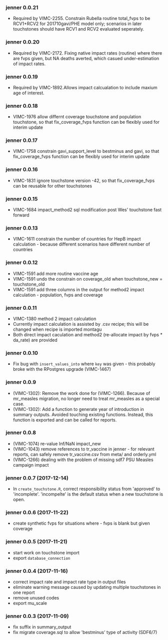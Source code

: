 ### jenner 0.0.21
 * Required by VIMC-2255. Constrain Rubella routine total_fvps to be RCV1+RCV2 for 201710gavi/PHE model only; scenarios in later touchstones should have RCV1 and RCV2 evaluated seperately.
 
### jenner 0.0.20
 * Required by VIMC-2172. Fixing native impact rates (routine) where there are fvps given, but NA deaths averted, which casued under-estimation of impact rates.
 
### jenner 0.0.19
 * Required by VIMC-1892.Allows impact calcualation to include maxium age of interest.
 
### jenner 0.0.18
 * VIMC-1976 allow differnt coverage touchstone and population touchstone, so that fix_coverage_fvps function can be flexibly used for interim update
 
### jenner 0.0.17
 * VIMC-1758 constrain gavi_support_level to bestminus and gavi, so that fix_coverage_fvps function can be flexibly used for interim update

### jenner 0.0.16
 * VIMC-1831 ignore touchstone version -42, so that fix_coverage_fvps can be reusable for other touchstones
 
### jenner 0.0.15
 * VIMC-1684 impact_method2 sql modification post Wes' touchstone fast forward

### jenner 0.0.13
 * VIMC-1611 constrain the number of countries for HepB impact calculation - because different scenarios have different number of countries 

### jenner 0.0.12
 * VIMC-1591 add more routine vaccine age 
 * VIMC-1591 undo the constrain on coverage_old when touchstone_new = touchstone_old
 * VIMC-1591 add three columns in the output for method2 impact calculation - population, fvps and coverage
 
### jenner 0.0.11
 * VIMC-1380 method 2 impact calculation  
 * Currently impact calculation is assisted by .csv recipe; this will be changed when recipe is imported montagu
 * Both direct impact caculation and method2 (re-allocate impact by fvps * da_rate) are provided

### jenner 0.0.10
 * Fix bug with `insert_values_into` where `key` was given - this probably broke with the RPostgres upgrade (VIMC-1467)

### jenner 0.0.9
 * (VIMC-1302): Remove the work done for (VIMC-1266). Because of mr_measles migration, no longer need to treat mr_measles as a special case.
 * (VIMC-1302): Add a function to generate year of introduction in summary outputs. Avoided touching existing functions. Instead, this function is exported and can be called for reports.
 
### jenner 0.0.8
 * (VIMC-1074) re-value Inf/NaN impact_new 
 * (VIMC-1043) remove references to tr_vaccine in jenner - for relevant reports, can safely remove tr_vaccine.csv from meta/ and orderly.yml
 * (VIMC-1266) dealing with the problem of missing sdf7 PSU Measles campaign impact
 
### jenner 0.0.7 (2017-12-14)
 * In `create_touchstone.R`, correct responsibility status from 'approved' to 'incomplete'. 'incompelte' is the default status when a new touchstone is open.

### jenner 0.0.6 (2017-11-22)
 * create synthetic fvps for situations where - fvps is blank but given coverage 

### jenner 0.0.5 (2017-11-21)
 * start work on touchstone import
 * export `database_connection`

### jenner 0.0.4 (2017-11-16)
 * correct impact rate and impact rate type in output files
 * eliminate warning message caused by updating multiple touchstones in one report
 * remove unused codes
 * export mu_scale

### jenner 0.0.3 (2017-11-09)
 * fix suffix in summary_output
 * fix migrate coverage.sql to allow 'bestminus' type of activity (SDF6/7)
